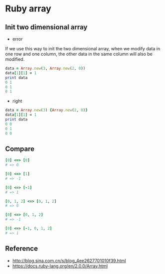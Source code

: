 # Ruby array

## Init two dimensional array

- error

If we use this way to init the two dimensional array, when we modify data in one row and one column, the other data in the same column will also be modified.

```ruby
data = Array.new(3, Array.new(2, 0))
data[1][1] = 1
print data
0 1
0 1
0 1
```

- right

```ruby
data = Array.new(3) {Array.new(2, 0)}
data[1][1] = 1
print data
0 0
0 1
0 0
```

## Compare

```ruby
[0] <=> [0]
# => 0

[0] <=> [1]
# => -1

[0] <=> [-1]
# => 1

[0, 1, 2] <=> [0, 1, 2]
# => 0

[0] <=> [0, 1, 2]
# => -1

[0] <=> [-1, 0, 1, 2]
# => 1
```

## Reference

- http://blog.sina.com.cn/s/blog_4ee2627701010f39.html
- https://docs.ruby-lang.org/en/2.0.0/Array.html